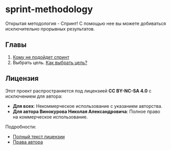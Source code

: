 # sprint-methodology
Открытая методология - Спринт! С помощью нее вы можете добиваться исключительно прорывных результатов.

## Главы


1. [Кому не подойдет спринт](./Кому%20не%20подойдет%20спринт.md)
2. Выбрать цель. [Как выбрать цель?](./Как%20выбрать%20цель.md)

## Лицензия

Этот проект распространяется под лицензией **CC BY-NC-SA 4.0** с исключением для автора:
- **Для всех**: Некоммерческое использование с указанием авторства.
- **Для автора Винокурова Николая Александровича**: Полное право на коммерческое использование.

Подробности:
- [Полный текст лицензии](LICENSE)
- [Права автора](AUTHOR_RIGHTS.md)
